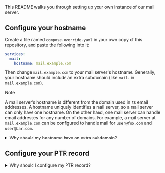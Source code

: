 This README walks you through setting up your own instance of our mail server.

## Configure your hostname

Create a file named `compose.override.yaml` in your own copy of this repository, and paste the following into it:

```yaml
services:
  mail:
    hostname: mail.example.com
```

Then change `mail.example.com` to your mail server's hostname. Generally, your hostname should include an extra subdomain (like `mail.` in `mail.example.com`).

> [!NOTE]
>
> A mail server's hostname is different from the domain used in its email addresses. A hostname uniquely identifies a mail server, so a mail server can only have one hostname. On the other hand, one mail server can handle email addresses for any number of domains. For example, a mail server at `mail.example.com` can be configured to handle mail for `user@foo.com` and `user@bar.com`.

<details>
  <summary>Why should my hostname have an extra subdomain?</summary>

  > This mail server is configured to automatically remove the first component of your hostname to determine the default domain for the mail server's addresses. For example, if the hostname is `mail.example.com`, the default domain will be `example.com`. If the hostname is `abc.x.y.z`, the default domain will be `x.y.z`. If the hostname is `example.com`, the default domain will be `com`, which is invalid.
  >
  > Currently, the default domain is used in the sender address of internally generated mail. For example, if `example.com` is the default domain, error messages can come from `root@example.com`.
  >
  > It's not strictly necessary to include an extra subdomain in your hostname, but if you don't, you'll need to set `mydomain = $myhostname` in `etc/postfix/main.cf` to prevent the hostname's first component from being automatically removed. Note that doing this may cause difficulty [configuring your PTR record](#configure-your-ptr-record) if your domain points to something other than your mail server, such as a separate web server or a proxy like Cloudflare. If your domain's DNS A record doesn't point to your mail server directly, you won't be able to create a PTR record, because PTR records require your domain's A record to point to the same IP address used in the PTR record.
</details>

## Configure your PTR record

<details>
  <summary>Why should I configure my PTR record?</summary>

  > PTR records aren't strictly necessary, but they can help increase the deliverability of your mail. Mail from servers without a PTR record is sometimes marked as spam or rejected entirely. Popular email providers (including Google and Yahoo) also require a PTR record for mail servers that exceed a certain mail frequency threshold.
</details>
